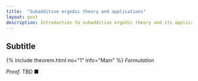 ```yaml
---
title:  "Subadditive ergodic theory and applications"
layout: post
description: Introduction to subadditive ergodic theory and its applications
---
```


## Subtitle

{% include theorem.html no="1" info="Main" %}
*Formulation*

*Proof.* TBD &#x25A0;

